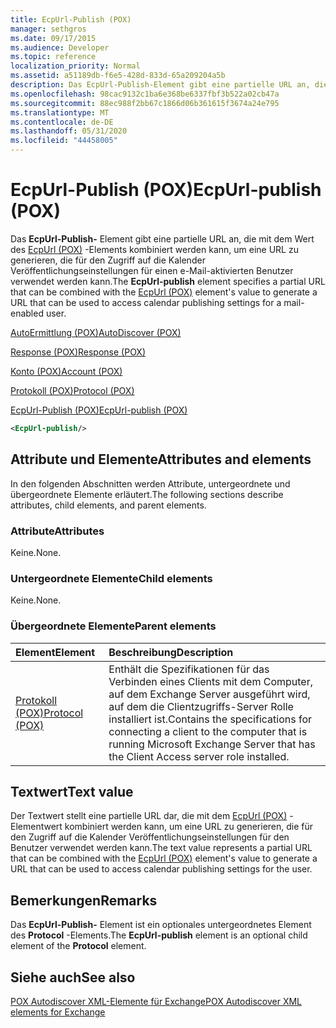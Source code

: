 ```yaml
---
title: EcpUrl-Publish (POX)
manager: sethgros
ms.date: 09/17/2015
ms.audience: Developer
ms.topic: reference
localization_priority: Normal
ms.assetid: a51189db-f6e5-428d-833d-65a209204a5b
description: Das EcpUrl-Publish-Element gibt eine partielle URL an, die mit dem Wert des EcpUrl (POX)-Elements kombiniert werden kann, um eine URL zu generieren, die für den Zugriff auf die Kalender Veröffentlichungseinstellungen für einen e-Mail-aktivierten Benutzer verwendet werden kann.
ms.openlocfilehash: 98cac9132c1ba6e368be6337fbf3b522a02cb47a
ms.sourcegitcommit: 88ec988f2bb67c1866d06b361615f3674a24e795
ms.translationtype: MT
ms.contentlocale: de-DE
ms.lasthandoff: 05/31/2020
ms.locfileid: "44458005"
---
```

# <a name="ecpurl-publish-pox"></a><span data-ttu-id="c0c83-103">EcpUrl-Publish (POX)</span><span class="sxs-lookup"><span data-stu-id="c0c83-103">EcpUrl-publish (POX)</span></span>

<span data-ttu-id="c0c83-104">Das **EcpUrl-Publish-** Element gibt eine partielle URL an, die mit dem Wert des [EcpUrl (POX)](ecpurl-pox.md) -Elements kombiniert werden kann, um eine URL zu generieren, die für den Zugriff auf die Kalender Veröffentlichungseinstellungen für einen e-Mail-aktivierten Benutzer verwendet werden kann.</span><span class="sxs-lookup"><span data-stu-id="c0c83-104">The **EcpUrl-publish** element specifies a partial URL that can be combined with the [EcpUrl (POX)](ecpurl-pox.md) element's value to generate a URL that can be used to access calendar publishing settings for a mail-enabled user.</span></span> 
  
[<span data-ttu-id="c0c83-105">AutoErmittlung (POX)</span><span class="sxs-lookup"><span data-stu-id="c0c83-105">AutoDiscover (POX)</span></span>](autodiscover-pox.md)
  
[<span data-ttu-id="c0c83-106">Response (POX)</span><span class="sxs-lookup"><span data-stu-id="c0c83-106">Response (POX)</span></span>](response-pox.md)
  
[<span data-ttu-id="c0c83-107">Konto (POX)</span><span class="sxs-lookup"><span data-stu-id="c0c83-107">Account (POX)</span></span>](account-pox.md)
  
[<span data-ttu-id="c0c83-108">Protokoll (POX)</span><span class="sxs-lookup"><span data-stu-id="c0c83-108">Protocol (POX)</span></span>](protocol-pox.md)
  
[<span data-ttu-id="c0c83-109">EcpUrl-Publish (POX)</span><span class="sxs-lookup"><span data-stu-id="c0c83-109">EcpUrl-publish (POX)</span></span>](ecpurl-publish-pox.md)
  
```XML
<EcpUrl-publish/>
```

## <a name="attributes-and-elements"></a><span data-ttu-id="c0c83-110">Attribute und Elemente</span><span class="sxs-lookup"><span data-stu-id="c0c83-110">Attributes and elements</span></span>

<span data-ttu-id="c0c83-111">In den folgenden Abschnitten werden Attribute, untergeordnete und übergeordnete Elemente erläutert.</span><span class="sxs-lookup"><span data-stu-id="c0c83-111">The following sections describe attributes, child elements, and parent elements.</span></span>
  
### <a name="attributes"></a><span data-ttu-id="c0c83-112">Attribute</span><span class="sxs-lookup"><span data-stu-id="c0c83-112">Attributes</span></span>

<span data-ttu-id="c0c83-113">Keine.</span><span class="sxs-lookup"><span data-stu-id="c0c83-113">None.</span></span>
  
### <a name="child-elements"></a><span data-ttu-id="c0c83-114">Untergeordnete Elemente</span><span class="sxs-lookup"><span data-stu-id="c0c83-114">Child elements</span></span>

<span data-ttu-id="c0c83-115">Keine.</span><span class="sxs-lookup"><span data-stu-id="c0c83-115">None.</span></span>
  
### <a name="parent-elements"></a><span data-ttu-id="c0c83-116">Übergeordnete Elemente</span><span class="sxs-lookup"><span data-stu-id="c0c83-116">Parent elements</span></span>

|<span data-ttu-id="c0c83-117">**Element**</span><span class="sxs-lookup"><span data-stu-id="c0c83-117">**Element**</span></span>|<span data-ttu-id="c0c83-118">**Beschreibung**</span><span class="sxs-lookup"><span data-stu-id="c0c83-118">**Description**</span></span>|
|:-----|:-----|
|[<span data-ttu-id="c0c83-119">Protokoll (POX)</span><span class="sxs-lookup"><span data-stu-id="c0c83-119">Protocol (POX)</span></span>](protocol-pox.md) <br/> |<span data-ttu-id="c0c83-120">Enthält die Spezifikationen für das Verbinden eines Clients mit dem Computer, auf dem Exchange Server ausgeführt wird, auf dem die Clientzugriffs-Server Rolle installiert ist.</span><span class="sxs-lookup"><span data-stu-id="c0c83-120">Contains the specifications for connecting a client to the computer that is running Microsoft Exchange Server that has the Client Access server role installed.</span></span>  <br/> |
   
## <a name="text-value"></a><span data-ttu-id="c0c83-121">Textwert</span><span class="sxs-lookup"><span data-stu-id="c0c83-121">Text value</span></span>

<span data-ttu-id="c0c83-122">Der Textwert stellt eine partielle URL dar, die mit dem [EcpUrl (POX)](ecpurl-pox.md) -Elementwert kombiniert werden kann, um eine URL zu generieren, die für den Zugriff auf die Kalender Veröffentlichungseinstellungen für den Benutzer verwendet werden kann.</span><span class="sxs-lookup"><span data-stu-id="c0c83-122">The text value represents a partial URL that can be combined with the [EcpUrl (POX)](ecpurl-pox.md) element's value to generate a URL that can be used to access calendar publishing settings for the user.</span></span> 
  
## <a name="remarks"></a><span data-ttu-id="c0c83-123">Bemerkungen</span><span class="sxs-lookup"><span data-stu-id="c0c83-123">Remarks</span></span>

<span data-ttu-id="c0c83-124">Das **EcpUrl-Publish-** Element ist ein optionales untergeordnetes Element des **Protocol** -Elements.</span><span class="sxs-lookup"><span data-stu-id="c0c83-124">The **EcpUrl-publish** element is an optional child element of the **Protocol** element.</span></span> 
  
## <a name="see-also"></a><span data-ttu-id="c0c83-125">Siehe auch</span><span class="sxs-lookup"><span data-stu-id="c0c83-125">See also</span></span>



[<span data-ttu-id="c0c83-126">POX Autodiscover XML-Elemente für Exchange</span><span class="sxs-lookup"><span data-stu-id="c0c83-126">POX Autodiscover XML elements for Exchange</span></span>](pox-autodiscover-xml-elements-for-exchange.md)

